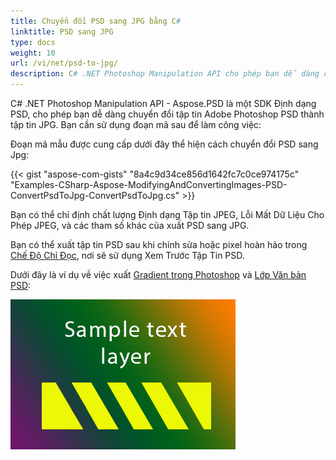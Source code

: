 ```yaml
---
title: Chuyển đổi PSD sang JPG bằng C#
linktitle: PSD sang JPG
type: docs
weight: 10
url: /vi/net/psd-to-jpg/
description: C# .NET Photoshop Manipulation API cho phép bạn dễ dàng chuyển đổi tập tin Adobe Photoshop PSD thành tập tin JPG. Vui lòng xem mã mẫu được cung cấp.
---
```


C# .NET Photoshop Manipulation API - Aspose.PSD là một SDK Định dạng PSD, cho phép bạn dễ dàng chuyển đổi tập tin Adobe Photoshop PSD thành tập tin JPG. Bạn cần sử dụng đoạn mã sau để làm công việc:

Đoạn mã mẫu được cung cấp dưới đây thể hiện cách chuyển đổi PSD sang Jpg:

{{< gist "aspose-com-gists" "8a4c9d34ce856d1642fc7c0ce974175c" "Examples-CSharp-Aspose-ModifyingAndConvertingImages-PSD-ConvertPsdToJpg-ConvertPsdToJpg.cs" >}}

Bạn có thể chỉ định chất lượng Định dạng Tập tin JPEG, Lỗi Mất Dữ Liệu Cho Phép JPEG, và các tham số khác của xuất PSD sang JPG.

Bạn có thể xuất tập tin PSD sau khi chỉnh sửa hoặc pixel hoàn hảo trong [Chế Độ Chỉ Đọc](https://reference.aspose.com/psd/net/aspose.psd.imageloadoptions/psdloadoptions/properties/readonlymode), nơi sẽ sử dụng Xem Trước Tập Tin PSD.

Dưới đây là ví dụ về việc xuất [Gradient trong Photoshop](/psd/vi/net/support-of-fill-layers/) và [Lớp Văn bản PSD](/psd/vi/net/working-with-text-layers/):

![todo:image_alt_text](psd-to-jpg_1.png)
